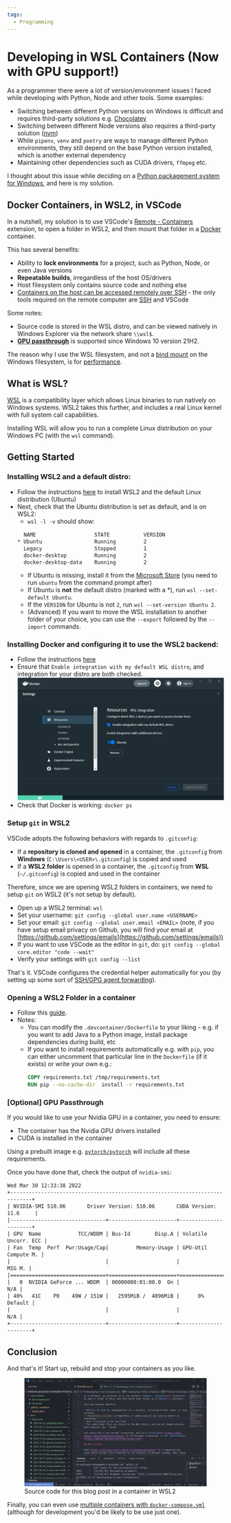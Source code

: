 ```yaml
---
tags:
  - Programming
---
```

# Developing in WSL Containers (Now with GPU support!)

As a programmer there were a lot of version/environment issues I faced while developing with Python, Node and other tools. Some examples:

- Switching between different Python versions on Windows is difficult and requires third-party solutions e.g. [Chocolatey](https://chocolatey.org/)
- Switching between different Node versions also requires a third-party solution ([nvm](https://github.com/nvm-sh/nvm))
- While `pipenv`, `venv` and `poetry` are ways to manage different Python environments, they still depend on the base Python version installed, which is another external dependency
- Maintaining other dependencies such as CUDA drivers, `ffmpeg` etc.

I thought about this issue while deciding on a [Python packagement system for Windows](2021-04-15-python-package-management-windows.md), and here is my solution.

## Docker Containers, in WSL2, in VSCode

In a nutshell, my solution is to use VSCode's [Remote - Containers]() extension, to open a folder in WSL2, and then mount that folder in a [Docker]() container.

This has several benefits:

- Ability to **lock environments** for a project, such as Python, Node, or even Java versions
- **Repeatable builds**, irregardless of the host OS/drivers
- Host filesystem only contains source code and nothing else
- [Containers on the host can be accessed remotely over SSH][vscode-remote-containers] - the only tools required on the remote computer are [SSH][ssh] and VSCode

Some notes:

- Source code is stored in the WSL distro, and can be viewed natively in Windows Explorer via the network share `\\wsl$`.
- [**GPU passthrough**][gpu-passthrough] is supported since Windows 10 version 21H2.

The reason why I use the WSL filesystem, and not a [bind mount](https://docs.docker.com/storage/bind-mounts/) on the Windows filesystem, is for [performance](https://github.com/microsoft/WSL/issues/4197).

## What is WSL?

[WSL](https://docs.microsoft.com/en-us/windows/wsl/about) is a compatibility layer which allows Linux binaries to run natively on Windows systems. WSL2 takes this further, and includes a real Linux kernel with full system call capabilities.

Installing WSL will allow you to run a complete Linux distribution on your Windows PC (with the `wsl` command).

## Getting Started

### Installing WSL2 and a default distro:

- Follow the instructions [here](https://docs.microsoft.com/en-us/windows/wsl/install) to install WSL2 and the default Linux distribution (Ubuntu)
- Next, check that the Ubuntu distribution is set as default, and is on WSL2:
    - `wsl -l -v` should show:
    ```
      NAME                   STATE           VERSION
    * Ubuntu                 Running         2
      Legacy                 Stopped         1
      docker-desktop         Running         2
      docker-desktop-data    Running         2
    ```
    - If Ubuntu is missing, install it from the [Microsoft Store](https://www.microsoft.com/en-sg/p/ubuntu/9nblggh4msv6) (you need to run `ubuntu` from the command prompt after)
    - If Ubuntu is **not** the default distro (marked with a *), run `wsl --set-default Ubuntu`.
    - If the `VERSION` for Ubuntu is not `2`, run `wsl --set-version Ubuntu 2`.
    - (Advanced) If you want to move the WSL installation to another folder of your choice, you can use the `--export` followed by the `--import` commands.

### Installing Docker and configuring it to use the WSL2 backend:

- Follow the instructions [here](https://code.visualstudio.com/docs/remote/containers#_getting-started)
- Ensure that `Enable integration with my default WSL distro`, and integration for your distro are both checked. ![](../static/images/2021-11-17/docker.jpg)
- Check that Docker is working: `docker ps`

### Setup `git` in WSL2

VSCode adopts the following behaviors with regards to `.gitconfig`:

- If a **repository is cloned and opened** in a container, the `.gitconfig` from **Windows** (`C:\Users\<USER>\.gitconfig`) is copied and used
- If a **WSL2 folder** is opened in a container, the `.gitconfig` from **WSL** (`~/.gitconfig`) is copied and used in the container

Therefore, since we are opening WSL2 folders in containers, we need to setup `git` on WSL2 (it's not setup by default).

- Open up a WSL2 terminal: `wsl`
- Set your username: `git config --global user.name <USERNAME>`
- Set your email: `git config --global user.email <EMAIL>` (note, if you have setup email privacy on Github, you will find your email at [https://github.com/settings/emails](https://github.com/settings/emails))
- If you want to use VSCode as the editor in `git`, do: `git config --global core.editor "code --wait"`
- Verify your settings with `git config --list`

That's it. VSCode configures the credential helper automatically for you (by setting up some sort of [SSH/GPG agent forwarding](https://github.com/microsoft/vscode-remote-release/issues/2925)).

### Opening a WSL2 Folder in a container

- Follow this [guide](https://code.visualstudio.com/docs/remote/wsl#_advanced-opening-a-wsl-2-folder-in-a-container).
- Notes:
    - You can modify the `.devcontainer/Dockerfile` to your liking - e.g. if you want to add Java to a Python image, install package dependencies during build, etc
    - If you want to install requirements automatically e.g. with `pip`, you can either uncomment that particular line in the `Dockerfile` (if it exists) or write your own e.g.:
        ```dockerfile
        COPY requirements.txt /tmp/requirements.txt
        RUN pip --no-cache-dir  install -r requirements.txt
        ```

### [Optional] GPU Passthrough

If you would like to use your Nvidia GPU in a container, you need to ensure:

- The container has the Nvidia GPU drivers installed
- CUDA is installed in the container

Using a prebuilt image e.g. [`pytorch/pytorch`][pytorch-docker] will include all these requirements.

Once you have done that, check the output of `nvidia-smi`:

```
Wed Mar 30 12:33:38 2022
+-----------------------------------------------------------------------------+
| NVIDIA-SMI 510.06       Driver Version: 510.06       CUDA Version: 11.6     |
|-------------------------------+----------------------+----------------------+
| GPU  Name            TCC/WDDM | Bus-Id        Disp.A | Volatile Uncorr. ECC |
| Fan  Temp  Perf  Pwr:Usage/Cap|         Memory-Usage | GPU-Util  Compute M. |
|                               |                      |               MIG M. |
|===============================+======================+======================|
|   0  NVIDIA GeForce ... WDDM  | 00000000:01:00.0  On |                  N/A |
| 40%   41C    P0    49W / 151W |   2595MiB /  4096MiB |      0%      Default |
|                               |                      |                  N/A |
+-------------------------------+----------------------+----------------------+
```

## Conclusion

And that's it! Start up, rebuild and stop your containers as you like.

<figure>
  <img src="/static/images/2021-11-17/vscode.jpg" alt="Source code for this blog post in a container in WSL2" loading="lazy"/>
  <figcaption>Source code for this blog post in a container in WSL2</figcaption>
</figure>

Finally, you can even use [multiple containers with `docker-compose.yml`](https://code.visualstudio.com/remote/advancedcontainers/connect-multiple-containers) (although for development you'd be likely to be use just one).

[gpu-passthrough]: https://docs.microsoft.com/en-us/windows/whats-new/whats-new-windows-10-version-21h2#gpu-compute-support-for-the-windows-subsystem-for-linux
[pytorch-docker]: https://hub.docker.com/r/pytorch/pytorch
[ssh]: https://www.ssh.com/academy/ssh/protocol
[vscode-remote-containers]: 2022-02-07-vscode-remote-containers-over-ssh.md